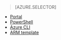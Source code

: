> [AZURE.SELECTOR]
- [Portal](/documentation/articles/virtual-networks-create-nsg-arm-pportal/)
- [PowerShell](/documentation/articles/virtual-networks-create-nsg-arm-ps/)
- [Azure CLI](/documentation/articles/virtual-networks-create-nsg-arm-cli/)
- [ARM template](/documentation/articles/virtual-networks-create-nsg-arm-template/)